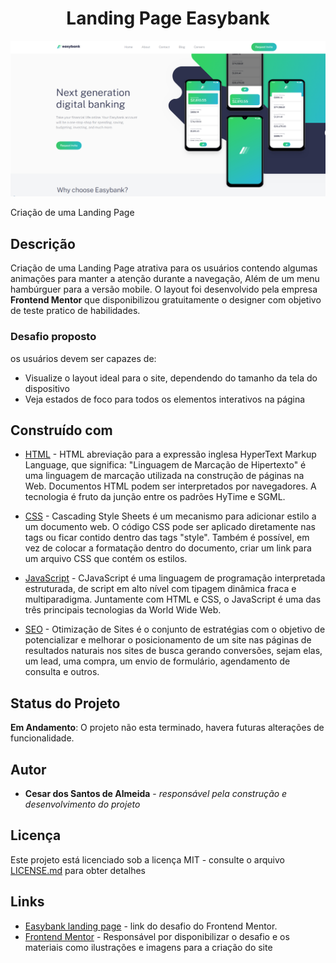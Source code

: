 <h1 align="center"> Landing Page Easybank </h1>

<p align="center">
    <img src="DOC/resultado.png" alt="imagem-site" width="600" height="auto">
</p>


Criação de uma Landing Page


## Descrição

Criação de uma Landing Page atrativa para os usuários contendo algumas animações para manter a atenção durante a navegação, Além de um menu hambúrguer para a versão mobile. O layout foi desenvolvido pela empresa **Frontend Mentor** que disponibilizou gratuitamente o designer com objetivo de teste pratico de habilidades.

### Desafio proposto

os usuários devem ser capazes de:

* Visualize o layout ideal para o site, dependendo do tamanho da tela do dispositivo
* Veja estados de foco para todos os elementos interativos na página

## Construído com

* [HTML](https://www.w3schools.com/html/) - HTML abreviação para a expressão inglesa HyperText Markup Language, que significa: "Linguagem de Marcação de Hipertexto" é uma linguagem de marcação utilizada na construção de páginas na Web. Documentos HTML podem ser interpretados por navegadores. A tecnologia é fruto da junção entre os padrões HyTime e SGML.

* [CSS](https://www.w3schools.com/css/default.asp) - Cascading Style Sheets é um mecanismo para adicionar estilo a um documento web. O código CSS pode ser aplicado diretamente nas tags ou ficar contido dentro das tags "style". Também é possível, em vez de colocar a formatação dentro do documento, criar um link para um arquivo CSS que contém os estilos.

* [JavaScript](https://developer.mozilla.org/pt-BR/docs/Web/JavaScript) - CJavaScript é uma linguagem de programação interpretada estruturada, de script em alto nível com tipagem dinâmica fraca e multiparadigma. Juntamente com HTML e CSS, o JavaScript é uma das três principais tecnologias da World Wide Web.

* [SEO](https://www.quanzhanketang.com/website/web_search.html) - Otimização de Sites é o conjunto de estratégias com o objetivo de potencializar e melhorar o posicionamento de um site nas páginas de resultados naturais nos sites de busca gerando conversões, sejam elas, um lead, uma compra, um envio de formulário, agendamento de consulta e outros.

## Status do Projeto

**Em Andamento**: O projeto não esta terminado, havera futuras alterações de funcionalidade.

## Autor

* **Cesar dos Santos de Almeida** - *responsável pela construção e desenvolvimento do projeto*

## Licença
Este projeto está licenciado sob a licença MIT - consulte o arquivo  [LICENSE.md](LICENSE.md) para obter detalhes


## Links
* [Easybank landing page](https://www.frontendmentor.io/challenges/easybank-landing-page-WaUhkoDN) - link do desafio do Frontend Mentor.
* [Frontend Mentor](https://www.frontendmentor.io/) - Responsável por disponibilizar o desafio e os materiais como ilustrações e imagens para a criação do site



